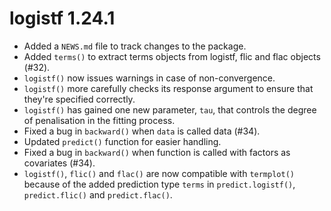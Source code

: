 # logistf 1.24.1

* Added a `NEWS.md` file to track changes to the package.
* Added `terms()` to extract terms objects from logistf, flic and flac objects (#32).
* `logistf()` now issues warnings in case of non-convergence. 
* `logistf()` more carefully checks its response argument to ensure that they're specified correctly.
* `logistf()` has gained one new parameter, `tau`, that controls the degree of penalisation in the fitting process.
* Fixed a bug in `backward()` when `data` is called data (#34).
* Updated `predict()` function for easier handling.
* Fixed a bug in `backward()` when function is called with factors as covariates (#34).
* `logistf()`, `flic()` and `flac()` are now compatible with `termplot()` because of the added prediction type `terms`
in `predict.logistf()`, `predict.flic()` and `predict.flac()`.